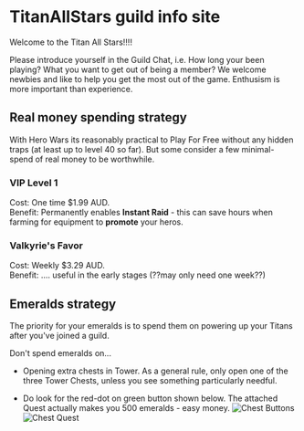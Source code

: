 # TitanAllStars guild info site
Welcome to the Titan All Stars!!!!

Please introduce yourself in the Guild Chat, i.e. How long your been playing?  What you want to get out of being a member? 
We welcome newbies and like to help you get the most out of the game.  Enthusism is more important than experience.

## Real money spending strategy
With Hero Wars its reasonably practical to Play For Free without any hidden traps (at least up to level 40 so far).
But some consider a few minimal-spend of real money to be worthwhile.

### VIP Level 1
Cost: One time $1.99 AUD.  
Benefit: Permanently enables **Instant Raid** - this can save hours when farming for equipment to **promote** your heros.  

### Valkyrie's Favor
Cost: Weekly $3.29 AUD.  
Benefit: .... useful in the early stages (??may only need one week??)

## Emeralds strategy
The priority for your emeralds is to spend them on powering up your Titans after you've joined a guild.

Don't spend emeralds on...
* Opening extra chests in Tower.  As a general rule, only open one of the three Tower Chests, unless you see something particularly needful.  

* Do look for the red-dot on green button shown below.  The attached Quest actually makes you 500 emeralds - easy money.
![Chest Buttons](https://herowars.zendesk.com/hc/article_attachments/360039180114/mceclip0.png)
![Chest Quest](https://herowars.zendesk.com/hc/article_attachments/360039180134/mceclip1.png)
